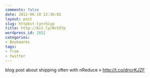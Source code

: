 ```yaml
---
comments: false
date: 2012-06-10 22:36:02
layout: post
slug: httpbit-lynrhiyp
title: http://bit.ly/NrhIYp
wordpress_id: 2652
categories:
- Bookmarks
tags:
- from
- twitter
---
```


blog post about shipping often with nReduce » http://t.co/dncrKJZF
